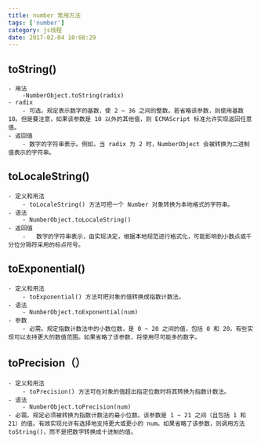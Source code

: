 ```yaml
---
title: number 常用方法
tags: ['number']
category: js线程
date: 2017-02-04 10:08:29
---
```

## toString()
    - 用法
        -NumberObject.toString(radix)
    - radix	
        - 可选。规定表示数字的基数，使 2 ~ 36 之间的整数。若省略该参数，则使用基数 10。但是要注意，如果该参数是 10 以外的其他值，则 ECMAScript 标准允许实现返回任意值。
    - 返回值
        - 数字的字符串表示。例如，当 radix 为 2 时，NumberObject 会被转换为二进制值表示的字符串。
        
## toLocaleString()
    - 定义和用法
        - toLocaleString() 方法可把一个 Number 对象转换为本地格式的字符串。
    - 语法
        - NumberObject.toLocaleString()
    - 返回值
        -   数字的字符串表示，由实现决定，根据本地规范进行格式化，可能影响到小数点或千分位分隔符采用的标点符号。

## toExponential()
    - 定义和用法
        - toExponential() 方法可把对象的值转换成指数计数法。
    - 语法
        - NumberObject.toExponential(num)
    - 参数
        - 必需。规定指数计数法中的小数位数，是 0 ~ 20 之间的值，包括 0 和 20，有些实现可以支持更大的数值范围。如果省略了该参数，将使用尽可能多的数字。
        
## toPrecision（）
    - 定义和用法
        - toPrecision() 方法可在对象的值超出指定位数时将其转换为指数计数法。
    - 语法
        - NumberObject.toPrecision(num)
    - 必需。规定必须被转换为指数计数法的最小位数。该参数是 1 ~ 21 之间（且包括 1 和 21）的值。有效实现允许有选择地支持更大或更小的 num。如果省略了该参数，则调用方法 toString()，而不是把数字转换成十进制的值。
   
    
      

        


